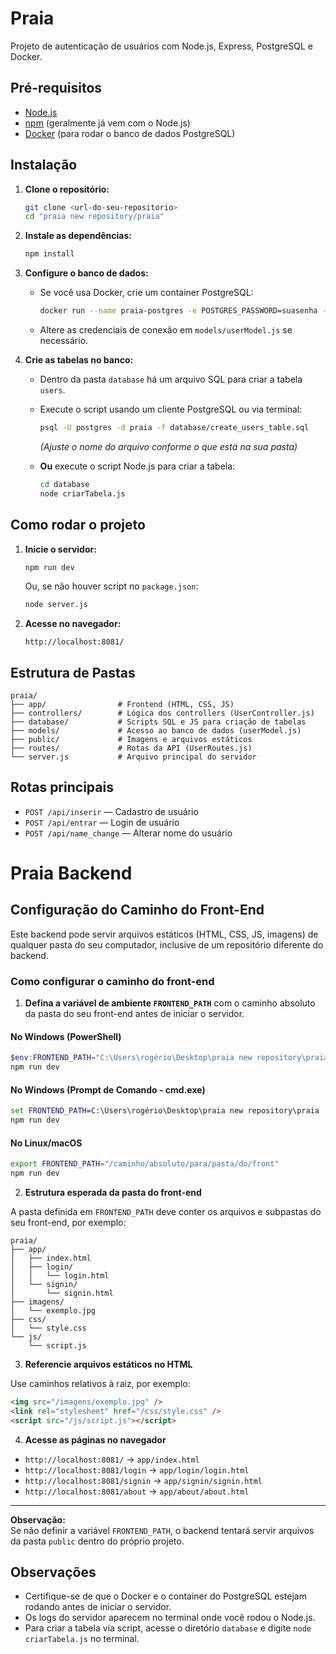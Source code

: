 # Praia

Projeto de autenticação de usuários com Node.js, Express, PostgreSQL e Docker.

## Pré-requisitos

- [Node.js](https://nodejs.org/)
- [npm](https://www.npmjs.com/) (geralmente já vem com o Node.js)
- [Docker](https://www.docker.com/) (para rodar o banco de dados PostgreSQL)

## Instalação

1. **Clone o repositório:**
   ```sh
   git clone <url-do-seu-repositorio>
   cd "praia new repository/praia"
   ```

2. **Instale as dependências:**
   ```sh
   npm install
   ```

3. **Configure o banco de dados:**

   - Se você usa Docker, crie um container PostgreSQL:
     ```sh
     docker run --name praia-postgres -e POSTGRES_PASSWORD=suasenha -e POSTGRES_DB=praia -p 5432:5432 -d postgres
     ```
   - Altere as credenciais de conexão em `models/userModel.js` se necessário.

4. **Crie as tabelas no banco:**

   - Dentro da pasta `database` há um arquivo SQL para criar a tabela `users`.
   - Execute o script usando um cliente PostgreSQL ou via terminal:
     ```sh
     psql -U postgres -d praia -f database/create_users_table.sql
     ```
     *(Ajuste o nome do arquivo conforme o que está na sua pasta)*

   - **Ou** execute o script Node.js para criar a tabela:
     ```sh
     cd database
     node criarTabela.js
     ```

## Como rodar o projeto

1. **Inicie o servidor:**
   ```sh
   npm run dev
   ```
   Ou, se não houver script no `package.json`:
   ```sh
   node server.js
   ```

2. **Acesse no navegador:**
   ```
   http://localhost:8081/
   ```

## Estrutura de Pastas

```
praia/
├── app/                # Frontend (HTML, CSS, JS)
├── controllers/        # Lógica dos controllers (UserController.js)
├── database/           # Scripts SQL e JS para criação de tabelas
├── models/             # Acesso ao banco de dados (userModel.js)
├── public/             # Imagens e arquivos estáticos
├── routes/             # Rotas da API (UserRoutes.js)
└── server.js           # Arquivo principal do servidor
```

## Rotas principais

- `POST /api/inserir` — Cadastro de usuário
- `POST /api/entrar` — Login de usuário
- `POST /api/name_change` — Alterar nome do usuário

# Praia Backend

## Configuração do Caminho do Front-End

Este backend pode servir arquivos estáticos (HTML, CSS, JS, imagens) de qualquer pasta do seu computador, inclusive de um repositório diferente do backend.

### Como configurar o caminho do front-end

1. **Defina a variável de ambiente `FRONTEND_PATH`** com o caminho absoluto da pasta do seu front-end antes de iniciar o servidor.

#### No Windows (PowerShell)

```powershell
$env:FRONTEND_PATH="C:\Users\rogério\Desktop\praia new repository\praia"
npm run dev
```

#### No Windows (Prompt de Comando - cmd.exe)

```cmd
set FRONTEND_PATH=C:\Users\rogério\Desktop\praia new repository\praia
npm run dev
```

#### No Linux/macOS

```bash
export FRONTEND_PATH="/caminho/absoluto/para/pasta/do/front"
npm run dev
```

2. **Estrutura esperada da pasta do front-end**

A pasta definida em `FRONTEND_PATH` deve conter os arquivos e subpastas do seu front-end, por exemplo:

```
praia/
├── app/
│   ├── index.html
│   ├── login/
│   │   └── login.html
│   └── signin/
│       └── signin.html
├── imagens/
│   └── exemplo.jpg
├── css/
│   └── style.css
└── js/
    └── script.js
```

3. **Referencie arquivos estáticos no HTML**

Use caminhos relativos à raiz, por exemplo:

```html
<img src="/imagens/exemplo.jpg" />
<link rel="stylesheet" href="/css/style.css" />
<script src="/js/script.js"></script>
```

4. **Acesse as páginas no navegador**

- `http://localhost:8081/` → `app/index.html`
- `http://localhost:8081/login` → `app/login/login.html`
- `http://localhost:8081/signin` → `app/signin/signin.html`
- `http://localhost:8081/about` → `app/about/about.html`

---

**Observação:**  
Se não definir a variável `FRONTEND_PATH`, o backend tentará servir arquivos da pasta `public` dentro do próprio projeto.

## Observações

- Certifique-se de que o Docker e o container do PostgreSQL estejam rodando antes de iniciar o servidor.
- Os logs do servidor aparecem no terminal onde você rodou o Node.js.
- Para criar a tabela via script, acesse o diretório `database` e digite `node criarTabela.js` no terminal.